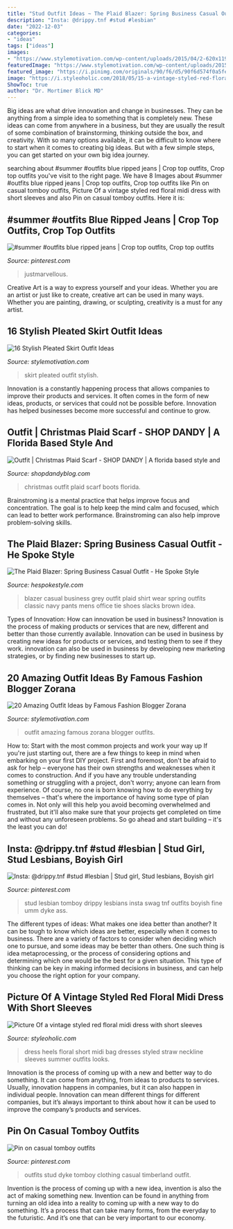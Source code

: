 ```yaml
---
title: "Stud Outfit Ideas ~ The Plaid Blazer: Spring Business Casual Outfit"
description: "Insta: @drippy.tnf #stud #lesbian"
date: "2022-12-03"
categories:
- "ideas"
tags: ["ideas"]
images:
- "https://www.stylemotivation.com/wp-content/uploads/2015/04/2-620x1197.jpg"
featuredImage: "https://www.stylemotivation.com/wp-content/uploads/2015/04/2-620x1197.jpg"
featured_image: "https://i.pinimg.com/originals/90/f6/d5/90f6d574f0a5fec25a72a7314dac17c0.jpg"
image: "https://i.styleoholic.com/2018/05/15-a-vintage-styled-red-floral-midi-dress-with-short-sleeves-and-a-V-neckline-red-heels-and-a-straw-bag.jpg"
ShowToc: true
author: "Dr. Mortimer Blick MD"
---
```



Big ideas are what drive innovation and change in businesses. They can be anything from a simple idea to something that is completely new. These ideas can come from anywhere in a business, but they are usually the result of some combination of brainstorming, thinking outside the box, and creativity. With so many options available, it can be difficult to know where to start when it comes to creating big ideas. But with a few simple steps, you can get started on your own big idea journey.

	

		
searching about #summer #outfits blue ripped jeans | Crop top outfits, Crop top outfits you've visit to the right page. We have 8 Images about #summer #outfits blue ripped jeans | Crop top outfits, Crop top outfits like Pin on casual tomboy outfits, Picture Of a vintage styled red floral midi dress with short sleeves and also Pin on casual tomboy outfits. Here it is:
		
    
## #summer #outfits Blue Ripped Jeans | Crop Top Outfits, Crop Top Outfits

<img loading=lazy src="https://i.pinimg.com/originals/90/f6/d5/90f6d574f0a5fec25a72a7314dac17c0.jpg" onerror="this.onerror=null;this.src='https://tse2.mm.bing.net/th?id=OIP.TUaAYw4a3GO0tqhuJY7SJwHaP6&amp;pid=15.1';" alt="#summer #outfits blue ripped jeans | Crop top outfits, Crop top outfits">

_Source: pinterest.com_

>justmarvellous. 

	

Creative Art is a way to express yourself and your ideas. Whether you are an artist or just like to create, creative art can be used in many ways. Whether you are painting, drawing, or sculpting, creativity is a must for any artist.

    
## 16 Stylish Pleated Skirt Outfit Ideas

<img loading=lazy src="https://www.stylemotivation.com/wp-content/uploads/2015/04/2-620x1197.jpg" onerror="this.onerror=null;this.src='https://tse1.mm.bing.net/th?id=OIP.ndnxTPOQNkExvPp7zOes7AHaOT&amp;pid=15.1';" alt="16 Stylish Pleated Skirt Outfit Ideas">

_Source: stylemotivation.com_

>skirt pleated outfit stylish. 

	

Innovation is a constantly happening process that allows companies to improve their products and services. It often comes in the form of new ideas, products, or services that could not be possible before. Innovation has helped businesses become more successful and continue to grow.

    
## Outfit | Christmas Plaid Scarf - SHOP DANDY | A Florida Based Style And

<img loading=lazy src="http://www.justdandy.org/wp-content/uploads/2015/11/Christmas-Outfit-Idea-Christmas-Plaid-Scarf-with-Over-the-Knee-Boots_-21.jpg" onerror="this.onerror=null;this.src='https://tse4.mm.bing.net/th?id=OIP.Pe9YA328phkMp2s0vSuMlwHaLH&amp;pid=15.1';" alt="Outfit | Christmas Plaid Scarf - SHOP DANDY | A florida based style and">

_Source: shopdandyblog.com_

>christmas outfit plaid scarf boots florida. 

	

Brainstroming is a mental practice that helps improve focus and concentration. The goal is to help keep the mind calm and focused, which can lead to better work performance. Brainstroming can also help improve problem-solving skills.

    
## The Plaid Blazer: Spring Business Casual Outfit - He Spoke Style

<img loading=lazy src="https://hespokestyle.com/wp-content/uploads/2016/03/plaid-blazer-men-navy-pants-tie-white-button-down-brown-shoes-business-casual-outfit-idea-spring-2016-sg.jpg" onerror="this.onerror=null;this.src='https://tse1.mm.bing.net/th?id=OIP.VqILDDUuVDgeodJqB12jYwHaLH&amp;pid=15.1';" alt="The Plaid Blazer: Spring Business Casual Outfit - He Spoke Style">

_Source: hespokestyle.com_

>blazer casual business grey outfit plaid shirt wear spring outfits classic navy pants mens office tie shoes slacks brown idea. 

	

Types of Innovation: How can innovation be used in business?
Innovation is the process of making products or services that are new, different and better than those currently available. Innovation can be used in business by creating new ideas for products or services, and testing them to see if they work. innovation can also be used in business by developing new marketing strategies, or by finding new businesses to start up.

    
## 20 Amazing Outfit Ideas By Famous Fashion Blogger Zorana

<img loading=lazy src="https://www.stylemotivation.com/wp-content/uploads/2013/10/20-Amazing-Outfit-Ideas-by-Famous-Fashion-Blogger-Zorana-9-620x929.jpg" onerror="this.onerror=null;this.src='https://tse3.mm.bing.net/th?id=OIP.W8uMyNQ7Om64-hlrPyFI1gHaLG&amp;pid=15.1';" alt="20 Amazing Outfit Ideas by Famous Fashion Blogger Zorana">

_Source: stylemotivation.com_

>outfit amazing famous zorana blogger outfits. 

	

How to: Start with the most common projects and work your way up
If you're just starting out, there are a few things to keep in mind when embarking on your first DIY project. First and foremost, don't be afraid to ask for help – everyone has their own strengths and weaknesses when it comes to construction. And if you have any trouble understanding something or struggling with a project, don't worry; anyone can learn from experience.
Of course, no one is born knowing how to do everything by themselves – that's where the importance of having some type of plan comes in. Not only will this help you avoid becoming overwhelmed and frustrated, but it'll also make sure that your projects get completed on time and without any unforeseen problems. So go ahead and start building – it's the least you can do!

    
## Insta: @drippy.tnf #stud #lesbian | Stud Girl, Stud Lesbians, Boyish Girl

<img loading=lazy src="https://i.pinimg.com/736x/af/d4/5c/afd45cbdf762d86e9f46b08d3a6c0043.jpg" onerror="this.onerror=null;this.src='https://tse3.mm.bing.net/th?id=OIP.TxYLNiX7Fa0uPQBmqkyBuwHaJN&amp;pid=15.1';" alt="Insta: @drippy.tnf #stud #lesbian | Stud girl, Stud lesbians, Boyish girl">

_Source: pinterest.com_

>stud lesbian tomboy drippy lesbians insta swag tnf outfits boyish fine umm dyke ass. 

	

The different types of ideas: What makes one idea better than another?
It can be tough to know which ideas are better, especially when it comes to business. There are a variety of factors to consider when deciding which one to pursue, and some ideas may be better than others. One such thing is idea metaprocessing, or the process of considering options and determining which one would be the best for a given situation. This type of thinking can be key in making informed decisions in business, and can help you choose the right option for your company.

    
## Picture Of A Vintage Styled Red Floral Midi Dress With Short Sleeves

<img loading=lazy src="https://i.styleoholic.com/2018/05/15-a-vintage-styled-red-floral-midi-dress-with-short-sleeves-and-a-V-neckline-red-heels-and-a-straw-bag.jpg" onerror="this.onerror=null;this.src='https://tse1.mm.bing.net/th?id=OIP.ZScxwEyoznZb9hjg-Xb4eAHaLH&amp;pid=15.1';" alt="Picture Of a vintage styled red floral midi dress with short sleeves">

_Source: styleoholic.com_

>dress heels floral short midi bag dresses styled straw neckline sleeves summer outfits looks. 

	

Innovation is the process of coming up with a new and better way to do something. It can come from anything, from ideas to products to services. Usually, innovation happens in companies, but it can also happen in individual people. Innovation can mean different things for different companies, but it’s always important to think about how it can be used to improve the company’s products and services.

    
## Pin On Casual Tomboy Outfits

<img loading=lazy src="https://i.pinimg.com/736x/ad/99/27/ad992715501a4c50924e4b23dfc5f792.jpg" onerror="this.onerror=null;this.src='https://tse3.mm.bing.net/th?id=OIP.-Eewb-aaIrGTVli9s2nGJwHaLf&amp;pid=15.1';" alt="Pin on casual tomboy outfits">

_Source: pinterest.com_

>outfits stud dyke tomboy clothing casual timberland outfit. 

	

Invention is the process of coming up with a new idea, invention is also the act of making something new. Invention can be found in anything from turning an old idea into a reality to coming up with a new way to do something. It’s a process that can take many forms, from the everyday to the futuristic. And it’s one that can be very important to our economy.

